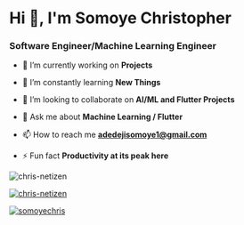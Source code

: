<h1 align="left">Hi 👋, I'm Somoye Christopher</h1>
<h3 align="left">Software Engineer/Machine Learning Engineer</h3>


- 🔭 I’m currently working on **Projects** 

- 🌱 I’m constantly learning **New Things**

- 👯 I’m looking to collaborate on **AI/ML and Flutter Projects**

- 💬 Ask me about **Machine Learning / Flutter**

- 📫 How to reach me **adedejisomoye1@gmail.com**

- ⚡ Fun fact **Productivity at its peak here**

<p align="left"> <img src="https://komarev.com/ghpvc/?username=chris-netizen&label=Profile%20views&color=0e75b6&style=flat" alt="chris-netizen" /> </p>

<p align="left"> <a href="https://github.com/ryo-ma/github-profile-trophy"><img src="https://github-profile-trophy.vercel.app/?username=chris-netizen" alt="chris-netizen" /></a> </p>

<p align="left"> <a href="https://twitter.com/somoyechris" target="blank"><img src="https://img.shields.io/twitter/follow/somoyechris?logo=twitter&style=for-the-badge" alt="somoyechris" /></a> </p>
